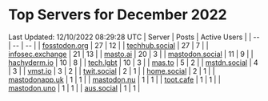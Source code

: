 # Top Servers for December 2022
Last Updated: 12/10/2022 08:29:28 UTC
| Server | Posts | Active Users |
| -- | -- | -- |
| [fosstodon.org](https://fosstodon.org/tags/PowerShell) | 27 | 12 |
| [techhub.social](https://techhub.social/tags/PowerShell) | 27 | 7 |
| [infosec.exchange](https://infosec.exchange/tags/PowerShell) | 21 | 13 |
| [masto.ai](https://masto.ai/tags/PowerShell) | 20 | 3 |
| [mastodon.social](https://mastodon.social/tags/PowerShell) | 11 | 9 |
| [hachyderm.io](https://hachyderm.io/tags/PowerShell) | 10 | 8 |
| [tech.lgbt](https://tech.lgbt/tags/PowerShell) | 10 | 3 |
| [mas.to](https://mas.to/tags/PowerShell) | 5 | 2 |
| [mstdn.social](https://mstdn.social/tags/PowerShell) | 4 | 3 |
| [vmst.io](https://vmst.io/tags/PowerShell) | 3 | 2 |
| [twit.social](https://twit.social/tags/PowerShell) | 2 | 1 |
| [home.social](https://home.social/tags/PowerShell) | 2 | 1 |
| [mastodonapp.uk](https://mastodonapp.uk/tags/PowerShell) | 1 | 1 |
| [mastodon.nu](https://mastodon.nu/tags/PowerShell) | 1 | 1 |
| [toot.cafe](https://toot.cafe/tags/PowerShell) | 1 | 1 |
| [mastodon.uno](https://mastodon.uno/tags/PowerShell) | 1 | 1 |
| [aus.social](https://aus.social/tags/PowerShell) | 1 | 1 |
